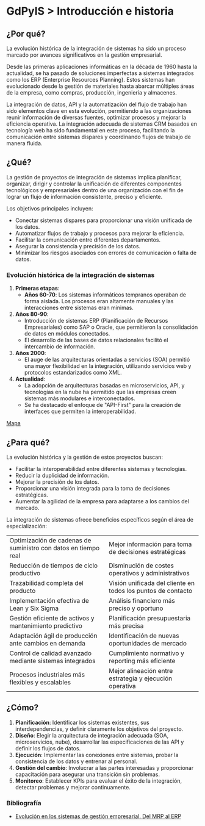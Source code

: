 # GdPyIS > Introducción e historia

## ¿Por qué?

La evolución histórica de la integración de sistemas ha sido un proceso marcado por avances significativos en la gestión empresarial.

Desde las primeras aplicaciones informáticas en la década de 1960 hasta la actualidad, se ha pasado de soluciones imperfectas a sistemas integrados como los ERP (Enterprise Resources Planning). Estos sistemas han evolucionado desde la gestión de materiales hasta abarcar múltiples áreas de la empresa, como compras, producción, ingeniería y almacenes.

La integración de datos, API y la automatización del flujo de trabajo han sido elementos clave en esta evolución, permitiendo a las organizaciones reunir información de diversas fuentes, optimizar procesos y mejorar la eficiencia operativa. La integración adecuada de sistemas CRM basados en tecnología web ha sido fundamental en este proceso, facilitando la comunicación entre sistemas dispares y coordinando flujos de trabajo de manera fluida.

## ¿Qué?

La gestión de proyectos de integración de sistemas implica planificar, organizar, dirigir y controlar la unificación de diferentes componentes tecnológicos y empresariales dentro de una organización con el fin de lograr un flujo de información consistente, preciso y eficiente. 

Los objetivos principales incluyen:

- Conectar sistemas dispares para proporcionar una visión unificada de los datos.
- Automatizar flujos de trabajo y procesos para mejorar la eficiencia.
- Facilitar la comunicación entre diferentes departamentos.
- Asegurar la consistencia y precisión de los datos.
- Minimizar los riesgos asociados con errores de comunicación o falta de datos.

### Evolución histórica de la integración de sistemas

1. **Primeras etapas**:
   - **Años 60-70**: Los sistemas informáticos tempranos operaban de forma aislada. Los procesos eran altamente manuales y las interacciones entre sistemas eran mínimas.
2. **Años 80-90**:
   - Introducción de sistemas ERP (Planificación de Recursos Empresariales) como SAP o Oracle, que permitieron la consolidación de datos en módulos conectados.
   - El desarrollo de las bases de datos relacionales facilitó el intercambio de información.
3. **Años 2000**:
   - El auge de las arquitecturas orientadas a servicios (SOA) permitió una mayor flexibilidad en la integración, utilizando servicios web y protocolos estandarizados como XML.
4. **Actualidad**:
   - La adopción de arquitecturas basadas en microservicios, API, y tecnologías en la nube ha permitido que las empresas creen sistemas más modulares e interconectados.
   - Se ha destacado el enfoque de "API-First" para la creación de interfaces que permiten la interoperabilidad.

[Mapa](evolucionMapa.md)

## ¿Para qué?

La evolución histórica y la gestión de estos proyectos buscan:

- Facilitar la interoperabilidad entre diferentes sistemas y tecnologías.
- Reducir la duplicidad de información.
- Mejorar la precisión de los datos.
- Proporcionar una visión integrada para la toma de decisiones estratégicas.
- Aumentar la agilidad de la empresa para adaptarse a los cambios del mercado.

La integración de sistemas ofrece beneficios específicos según el área de especialización:

|||
|-|-|
|Optimización de cadenas de suministro con datos en tiempo real|Mejor información para toma de decisiones estratégicas|
|Reducción de tiempos de ciclo productivo|Disminución de costes operativos y administrativos|
|Trazabilidad completa del producto|Visión unificada del cliente en todos los puntos de contacto|
|Implementación efectiva de Lean y Six Sigma|Análisis financiero más preciso y oportuno|
|Gestión eficiente de activos y mantenimiento predictivo|Planificación presupuestaria más precisa|
|Adaptación ágil de producción ante cambios en demanda|Identificación de nuevas oportunidades de mercado|
|Control de calidad avanzado mediante sistemas integrados|Cumplimiento normativo y reporting más eficiente|
|Procesos industriales más flexibles y escalables|Mejor alineación entre estrategia y ejecución operativa|

## ¿Cómo?

1. **Planificación**: Identificar los sistemas existentes, sus interdependencias, y definir claramente los objetivos del proyecto.
1. **Diseño**: Elegir la arquitectura de integración adecuada (SOA, microservicios, nube), desarrollar las especificaciones de las API y definir los flujos de datos.
1. **Ejecución**: Implementar las conexiones entre sistemas, probar la consistencia de los datos y entrenar al personal.
1. **Gestión del cambio**: Involucrar a las partes interesadas y proporcionar capacitación para asegurar una transición sin problemas.
1. **Monitoreo**: Establecer KPIs para evaluar el éxito de la integración, detectar problemas y mejorar continuamente.

### Bibliografía

- [Evolución en los sistemas de gestión empresarial. Del MRP al ERP](https://www.mintur.gob.es/Publicaciones/Publicacionesperiodicas/EconomiaIndustrial/RevistaEconomiaIndustrial/331/09.JOAQUIN%20DELGADO.pdf)